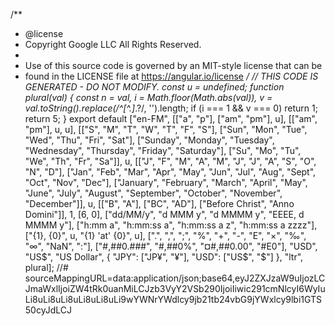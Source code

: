 /**
 * @license
 * Copyright Google LLC All Rights Reserved.
 *
 * Use of this source code is governed by an MIT-style license that can be
 * found in the LICENSE file at https://angular.io/license
 */
// THIS CODE IS GENERATED - DO NOT MODIFY.
const u = undefined;
function plural(val) {
    const n = val, i = Math.floor(Math.abs(val)), v = val.toString().replace(/^[^.]*\.?/, '').length;
    if (i === 1 && v === 0)
        return 1;
    return 5;
}
export default ["en-FM", [["a", "p"], ["am", "pm"], u], [["am", "pm"], u, u], [["S", "M", "T", "W", "T", "F", "S"], ["Sun", "Mon", "Tue", "Wed", "Thu", "Fri", "Sat"], ["Sunday", "Monday", "Tuesday", "Wednesday", "Thursday", "Friday", "Saturday"], ["Su", "Mo", "Tu", "We", "Th", "Fr", "Sa"]], u, [["J", "F", "M", "A", "M", "J", "J", "A", "S", "O", "N", "D"], ["Jan", "Feb", "Mar", "Apr", "May", "Jun", "Jul", "Aug", "Sept", "Oct", "Nov", "Dec"], ["January", "February", "March", "April", "May", "June", "July", "August", "September", "October", "November", "December"]], u, [["B", "A"], ["BC", "AD"], ["Before Christ", "Anno Domini"]], 1, [6, 0], ["dd/MM/y", "d MMM y", "d MMMM y", "EEEE, d MMMM y"], ["h:mm a", "h:mm:ss a", "h:mm:ss a z", "h:mm:ss a zzzz"], ["{1}, {0}", u, "{1} 'at' {0}", u], [".", ",", ";", "%", "+", "-", "E", "×", "‰", "∞", "NaN", ":"], ["#,##0.###", "#,##0%", "¤#,##0.00", "#E0"], "USD", "US$", "US Dollar", { "JPY": ["JP¥", "¥"], "USD": ["US$", "$"] }, "ltr", plural];
//# sourceMappingURL=data:application/json;base64,eyJ2ZXJzaW9uIjozLCJmaWxlIjoiZW4tRk0uanMiLCJzb3VyY2VSb290IjoiIiwic291cmNlcyI6WyIuLi8uLi8uLi8uLi8uLi8uLi9wYWNrYWdlcy9jb21tb24vbG9jYWxlcy9lbi1GTS50cyJdLCJ